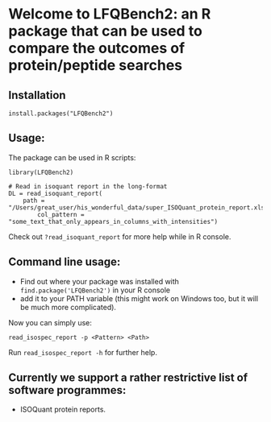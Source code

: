 # Welcome to LFQBench2: an R package that can be used to compare the outcomes of protein/peptide searches

## Installation
```{r}
install.packages("LFQBench2")
```

## Usage:
The package can be used in R scripts:

```{r}
library(LFQBench2)

# Read in isoquant report in the long-format
DL = read_isoquant_report(
	path = "/Users/great_user/his_wonderful_data/super_ISOQuant_protein_report.xlsx",
        col_pattern = "some_text_that_only_appears_in_columns_with_intensities")
```

Check out `?read_isoquant_report` for more help while in R console.


## Command line usage:
* Find out where your package was installed with `find.package('LFQBench2')` in your R console
* add it to your PATH variable (this might work on Windows too, but it will be much more complicated).

Now you can simply use:
```{bash}
read_isospec_report -p <Pattern> <Path>
```

Run `read_isospec_report -h` for further help.

## Currently we support a rather restrictive list of software programmes:
* ISOQuant protein reports.
